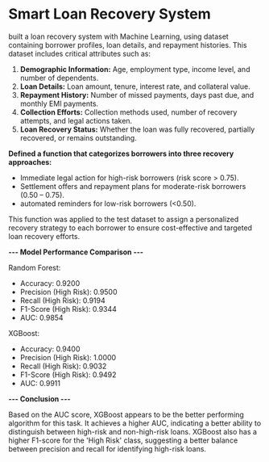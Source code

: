 # Smart Loan Recovery System
built a loan recovery system with Machine Learning, using dataset containing borrower profiles, loan details, and repayment histories. This dataset includes critical attributes such as:

1. **Demographic Information:** Age, employment type, income level, and number of dependents.
2. **Loan Details:** Loan amount, tenure, interest rate, and collateral value.
3. **Repayment History:** Number of missed payments, days past due, and monthly EMI payments.
4. **Collection Efforts:** Collection methods used, number of recovery attempts, and legal actions taken.
5. **Loan Recovery Status:** Whether the loan was fully recovered, partially recovered, or remains outstanding.

**Defined a function that categorizes borrowers into three recovery approaches:**

*   Immediate legal action for high-risk borrowers (risk score > 0.75).
*   Settlement offers and repayment plans for moderate-risk borrowers (0.50 – 0.75).
*   automated reminders for low-risk borrowers (<0.50).

This function was applied to the test dataset to assign a personalized recovery strategy to each borrower to ensure cost-effective and targeted loan recovery efforts.






**--- Model Performance Comparison ---**

Random Forest:
* Accuracy: 0.9200
* Precision (High Risk): 0.9500
* Recall (High Risk): 0.9194
* F1-Score (High Risk): 0.9344
*  AUC: 0.9854

XGBoost:
 * Accuracy: 0.9400
 * Precision (High Risk): 1.0000
 * Recall (High Risk): 0.9032
 * F1-Score (High Risk): 0.9492
 * AUC: 0.9911

**--- Conclusion ---**

Based on the AUC score, XGBoost appears to be the better performing algorithm for this task.
It achieves a higher AUC, indicating a better ability to distinguish between high-risk and non-high-risk loans.
XGBoost also has a higher F1-score for the 'High Risk' class, suggesting a better balance between precision and recall for identifying high-risk loans.




